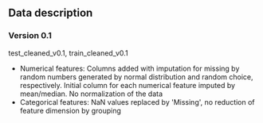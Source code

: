 ## Data description

### Version 0.1
test_cleaned_v0.1, train_cleaned_v0.1

- Numerical features: Columns added with imputation for missing by random numbers generated by normal distribution and random choice, respectively. Initial column for each numerical feature imputed by mean/median. No normalization of the data
- Categorical features: NaN values replaced by 'Missing', no reduction of feature dimension by grouping
